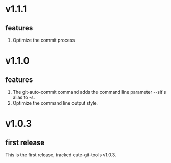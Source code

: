 # v1.1.1
## features
1. Optimize the commit process
# v1.1.0
## features
1. The git-auto-commit command adds the command line parameter --sit's alias to -s.
2. Optimize the command line output style.

# v1.0.3 
## first release
This is the first release, tracked cute-git-tools v1.0.3.